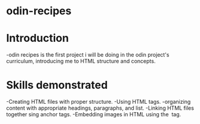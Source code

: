 # odin-recipes

# Introduction
-odin recipes is the first project i will be doing in the odin project's curriculum, introducing me to HTML structure and concepts.

# Skills demonstrated
-Creating HTML files with proper structure. 
-Using HTML tags.
-organizing content with appropriate headings, paragraphs, and list.
-Linking HTML files together sing anchor tags.
-Embedding images in HTML using the <img> tag.
